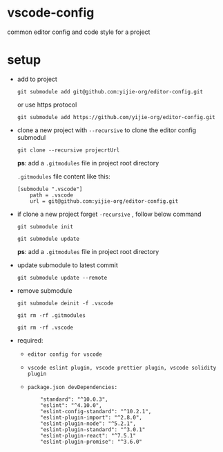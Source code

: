 # vscode-config
common editor config and code style for a project

# setup

-  add to project

    `git submodule add git@github.com:yijie-org/editor-config.git`

    or use https protocol

    `git submodule add https://github.com/yijie-org/editor-config.git`

-  clone a new project with `--recursive` to clone the editor config  submodul

    `git clone --recursive projecrtUrl`

    **ps**: add a `.gitmodules` file in project root directory 

    `.gitmodules` file content like this: 

    ```
    [submodule ".vscode"]
	    path = .vscode
	    url = git@github.com:yijie-org/editor-config.git

    ```

- if clone a new project forget `-recursive` , follow below command

    `git submodule init`

    `git submodule update`

    **ps**: add a `.gitmodules` file in project root directory  

- update submodule to latest commit

    `git submodule update --remote`

- remove submodule

    `git submodule deinit -f .vscode`

    `git rm -rf .gitmodules`

    `git rm -rf .vscode`

- required:

    - `editor config for vscode`

    - `vscode eslint plugin, vscode prettier plugin, vscode solidity plugin`

    - `package.json devDependencies:`

        ```package
            "standard": "^10.0.3",
            "eslint": "^4.10.0",
            "eslint-config-standard": "^10.2.1",
            "eslint-plugin-import": "^2.8.0",
            "eslint-plugin-node": "^5.2.1",
            "eslint-plugin-standard": "^3.0.1"
            "eslint-plugin-react": "^7.5.1"
            "eslint-plugin-promise": "^3.6.0"
        ```

